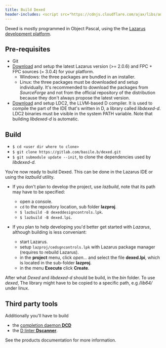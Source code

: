 ```yaml
---
title: Build Dexed
header-includes: <script src="https://cdnjs.cloudflare.com/ajax/libs/anchor-js/4.2.2/anchor.min.js"></script>
---
```


Dexed is mostly programmed in Object Pascal, using the the [Lazarus development platform](http://www.lazarus-ide.org/).

## Pre-requisites

* Git
* [Download](http://lazarus.freepascal.org/index.php?page=downloads) and setup the latest Lazarus version (>= 2.0.6) and  FPC + FPC sources (= 3.0.4) for your platform.
    * Windows: the three packages are bundled in an installer.
    * Linux: the three packages must be downloaded and setup individually. It's recommended to download the packages from _SourceForge_ and not from the official repository of the distribution because they don't always propose the latest version.
* [Download](https://github.com/ldc-developers/ldc/releases) and setup LDC2, the LLVM-based D compiler. It is used to compile the part of the IDE that's written in D, a library called _libdexed-d_. LDC2 binaries must be visible in the system PATH variable. Note that building _libdexed-d_ is automatic.

## Build

* `$ cd <user dir where to clone>`
* `$ git clone https://gitlab.com/basile.b/dexed.git`
* `$ git submodule update --init`, to clone the dependencies used by _libdexed-d_.

<!--
The Lazarus LCL and the FreePascal FCL may require patches that fix bugs or regressions present in the latest Lazarus release and for which Dexed cannot include workarounds.
Any `.patch` file located in the `patches/` folder should be applied. On linux you'll have to set the write permissions to `/usr/lib64/fpc` and `/usr/lib64/lazarus`.
-->

You're now ready to build Dexed. This can be done in the Lazarus IDE or using the _lazbuild_ utility.

* If you don't plan to develop the project, use _lazbuild_, note that its path may have to be specified:
    * open a console.
    * `cd` to the repository location, sub folder **lazproj**.
    * `$ lazbuild -B dexeddesigncontrols.lpk`.
    * `$ lazbuild -B dexed.lpi`.

* If you plan to help developing you'd better get started with _Lazarus_, although building is less conveniant:
    * start Lazarus.
    * setup `lazproj/cedsgncontrols.lpk` with Lazarus package manager (requires to rebuild Lazarus).
    * in the **project** menu, click *open...* and select the file **dexed.lpi**, which is located in the sub-folder **lazproj**.
    * in the menu **Execute** click **Create**.

After what _Dexed_ and _libdexed-d_ should be build, in the _bin_ folder.
To use _dexed_, The library might have to be copied to a specific path, e.g _/lib64/_ under linux.

## Third party tools

Additionally you'll have to build 
- the [completion daemon **DCD**](https://github.com/dlang-community/DCD#setup) 
- the [D linter **Dscanner**](https://github.com/dlang-community/Dscanner#building-and-installing).

See the products documentation for more information.

<script>anchors.add();</script>
